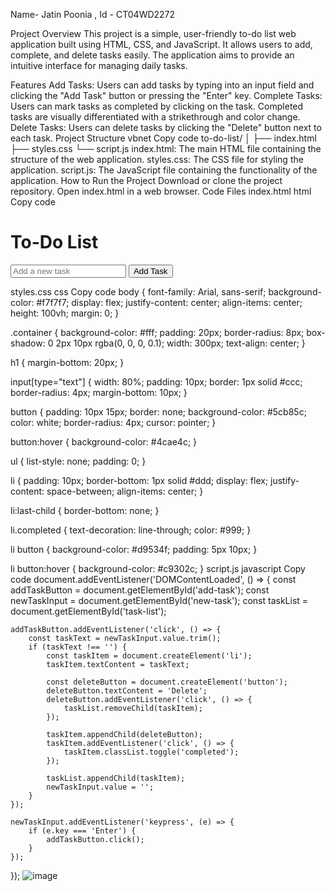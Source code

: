 Name- Jatin Poonia , Id - CT04WD2272

Project Overview
This project is a simple, user-friendly to-do list web application built using HTML, CSS, and JavaScript. It allows users to add, complete, and delete tasks easily. The application aims to provide an intuitive interface for managing daily tasks.

Features
Add Tasks: Users can add tasks by typing into an input field and clicking the "Add Task" button or pressing the "Enter" key.
Complete Tasks: Users can mark tasks as completed by clicking on the task. Completed tasks are visually differentiated with a strikethrough and color change.
Delete Tasks: Users can delete tasks by clicking the "Delete" button next to each task.
Project Structure
vbnet
Copy code
to-do-list/
│
├── index.html
├── styles.css
└── script.js
index.html: The main HTML file containing the structure of the web application.
styles.css: The CSS file for styling the application.
script.js: The JavaScript file containing the functionality of the application.
How to Run the Project
Download or clone the project repository.
Open index.html in a web browser.
Code Files
index.html
html
Copy code
<!DOCTYPE html>
<html lang="en">
<head>
    <meta charset="UTF-8">
    <meta name="viewport" content="width=device-width, initial-scale=1.0">
    <title>To-Do List</title>
    <link rel="stylesheet" href="styles.css">
</head>
<body>
    <div class="container">
        <h1>To-Do List</h1>
        <input type="text" id="new-task" placeholder="Add a new task">
        <button id="add-task">Add Task</button>
        <ul id="task-list"></ul>
    </div>
    <script src="script.js"></script>
</body>
</html>
styles.css
css
Copy code
body {
    font-family: Arial, sans-serif;
    background-color: #f7f7f7;
    display: flex;
    justify-content: center;
    align-items: center;
    height: 100vh;
    margin: 0;
}

.container {
    background-color: #fff;
    padding: 20px;
    border-radius: 8px;
    box-shadow: 0 2px 10px rgba(0, 0, 0, 0.1);
    width: 300px;
    text-align: center;
}

h1 {
    margin-bottom: 20px;
}

input[type="text"] {
    width: 80%;
    padding: 10px;
    border: 1px solid #ccc;
    border-radius: 4px;
    margin-bottom: 10px;
}

button {
    padding: 10px 15px;
    border: none;
    background-color: #5cb85c;
    color: white;
    border-radius: 4px;
    cursor: pointer;
}

button:hover {
    background-color: #4cae4c;
}

ul {
    list-style: none;
    padding: 0;
}

li {
    padding: 10px;
    border-bottom: 1px solid #ddd;
    display: flex;
    justify-content: space-between;
    align-items: center;
}

li:last-child {
    border-bottom: none;
}

li.completed {
    text-decoration: line-through;
    color: #999;
}

li button {
    background-color: #d9534f;
    padding: 5px 10px;
}

li button:hover {
    background-color: #c9302c;
}
script.js
javascript
Copy code
document.addEventListener('DOMContentLoaded', () => {
    const addTaskButton = document.getElementById('add-task');
    const newTaskInput = document.getElementById('new-task');
    const taskList = document.getElementById('task-list');

    addTaskButton.addEventListener('click', () => {
        const taskText = newTaskInput.value.trim();
        if (taskText !== '') {
            const taskItem = document.createElement('li');
            taskItem.textContent = taskText;

            const deleteButton = document.createElement('button');
            deleteButton.textContent = 'Delete';
            deleteButton.addEventListener('click', () => {
                taskList.removeChild(taskItem);
            });

            taskItem.appendChild(deleteButton);
            taskItem.addEventListener('click', () => {
                taskItem.classList.toggle('completed');
            });

            taskList.appendChild(taskItem);
            newTaskInput.value = '';
        }
    });

    newTaskInput.addEventListener('keypress', (e) => {
        if (e.key === 'Enter') {
            addTaskButton.click();
        }
    });
});
![image](https://github.com/pooniajatin/CodTeh-Task-1/assets/141109606/c1f27ed2-6c3d-46de-9b0e-c9e581284721)

